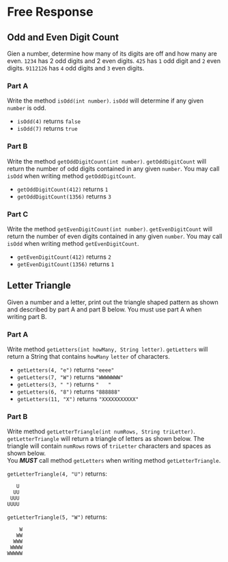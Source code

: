 # Free Response

## Odd and Even Digit Count

Gien a number, determine how many of its digits are off and how many are even. `1234` has 2 odd digits and 2 even digits. `425` has `1` odd digit and `2` even digits. `9112126` has `4` odd digits and `3` even digits.  


### Part A

Write the method `isOdd(int number)`. `isOdd` will determine if any given `number` is odd.  

- `isOdd(4)` returns `false`
- `isOdd(7)` returns `true`


### Part B

Write the method `getOddDigitCount(int number)`. `getOddDigitCount` will return the number of odd digits contained in any given `number`. You may call `isOdd` when writing method `getOddDigitCount`.  

- `getOddDigitCount(412)` returns `1`
- `getOddDigitCount(1356)` returns `3`


### Part C

Write the method `getEvenDigitCount(int number)`. `getEvenDigitCount` will return the number of even digits contained in any given `number`. You may call `isOdd` when writing method `getEvenDigitCount`.  

- `getEvenDigitCount(412)` returns `2`
- `getEvenDigitCount(1356)` returns `1`


## Letter Triangle

Given a number and a letter, print out the triangle shaped pattern as shown and described by part A and part B below. You must use part A when writing part B.


### Part A

Write method `getLetters(int howMany, String letter)`. `getLetters` will return a String that contains `howMany` `letter` of characters.

- `getLetters(4, "e")` returns `"eeee"`
- `getLetters(7, "W")` returns `"WWWWWWW"`
- `getLetters(3, " ")` returns `"   "`
- `getLetters(6, "8")` returns `"888888"`
- `getLetters(11, "X")` returns `"XXXXXXXXXXX"`


### Part B

Write method `getLetterTriangle(int numRows, String triLetter)`. `getLetterTriangle` will return a triangle of letters as shown below. The triangle will contain `numRows` rows of `triLetter` characters and spaces as shown below.  
You ***MUST*** call method `getLetters` when writing method `getLetterTriangle`.

`getLetterTriangle(4, "U")` returns:  

```
   U
  UU
 UUU
UUUU
```

`getLetterTriangle(5, "W")` returns:  

```
    W
   WW
  WWW
 WWWW
WWWWW
```